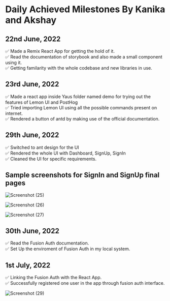 # Daily Achieved Milestones By Kanika and Akshay

## 22nd June, 2022

✅ Made a Remix React App for getting the hold of it. <br>
✅ Read the documentation of storybook and also made a small component using it.<br>
✅ Getting familarity with the whole codebase and new libraries in use.<br>


## 23rd June, 2022

✅ Made a react app inside Yaus folder named demo for trying out the features of Lemon UI and PostHog <br>
✅ Tried importing Lemon UI using all the possible commands present on internet.<br>
✅ Rendered a button of antd by making use of the official documentation.<br>

 ## 29th June, 2022

✅ Switched to ant design for the UI<br>
✅ Rendered the whole UI with Dashboard, SignUp, SignIn<br>
✅ Cleaned the UI for specific requirements.<br>

## Sample screenshots for SignIn and SignUp final pages




![Screenshot (25)](https://user-images.githubusercontent.com/84350895/176605972-b9deb77a-4845-4ff9-8af9-7b058af56982.png) 


![Screenshot (26)](https://user-images.githubusercontent.com/84350895/176605985-f7dc8b10-5934-437e-9512-7ae33c54b203.png) 


![Screenshot (27)](https://user-images.githubusercontent.com/84350895/176606010-92b1d7d6-cec1-4f91-b045-897c6ccba3be.png) <br>

## 30th June, 2022

✅ Read the Fusion Auth documentation.<br>
✅ Set Up the enviroment of Fusion Auth in my local system.<br>

## 1st July, 2022

✅ Linking the Fusion Auth with the React App.<br>
✅ Successfully registered one user in the app through fusion auth interface.<br>


![Screenshot (29)](https://user-images.githubusercontent.com/84350895/176844866-e4992a1f-a15a-4cd7-9306-c3e0315de8e0.png)

